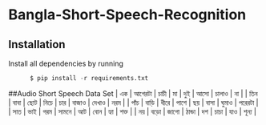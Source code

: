 # Bangla-Short-Speech-Recognition

## Installation
Install all dependencies by running
```python
      $ pip install -r requirements.txt
```

##Audio Short Speech Data Set
| এক | আগেরটা | চাচী | মা | দুই | আসো | চালাও | না |
| তিন | বাবা | ছোট | নিচে | চার | বাজাও | দেখাও | নরম |
| পাঁচ | বাড়ি | ধীরে | পাশে | ছয় | বাসা | ঘুমাও | পরেরটা |
| সাত | ভাই | গরম | সামনে | আট | বোন | হ্যা | শক্ত |
| নয় | বড়ো | জাগো | ঠান্ডা | দশ | চাচা | যাও | শূন্য |
